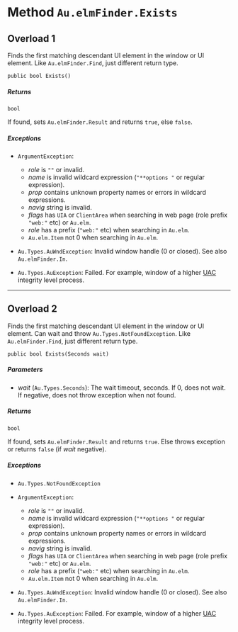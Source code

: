 # Method `Au.elmFinder.Exists`

## Overload 1

Finds the first matching descendant UI element in the window or UI element. Like `Au.elmFinder.Find`, just different return type.

```
public bool Exists()
```

##### Returns

`bool`

If found, sets `Au.elmFinder.Result` and returns `true`, else `false`.

##### Exceptions

- `ArgumentException`:

    - *role* is `""` or invalid.
    - *name* is invalid wildcard expression (`"**options "` or regular expression).
    - *prop* contains unknown property names or errors in wildcard expressions.
    - *navig* string is invalid.
    - *flags* has `UIA` or `ClientArea` when searching in web page (role prefix `"web:"` etc) or `Au.elm`.
    - *role* has a prefix (`"web:"` etc) when searching in `Au.elm`.
    - `Au.elm.Item` not 0 when searching in `Au.elm`.
- `Au.Types.AuWndException`:
    Invalid window handle (0 or closed). See also `Au.elmFinder.In`.
- `Au.Types.AuException`:
    Failed. For example, window of a higher [UAC](../articles/UAC.html) integrity level process.

* * *

## Overload 2

Finds the first matching descendant UI element in the window or UI element. Can wait and throw `Au.Types.NotFoundException`. Like `Au.elmFinder.Find`, just different return type.

```
public bool Exists(Seconds wait)
```

##### Parameters

- *wait*  (`Au.Types.Seconds`):
    The wait timeout, seconds. If 0, does not wait. If negative, does not throw exception when not found.

##### Returns

`bool`

If found, sets `Au.elmFinder.Result` and returns `true`. Else throws exception or returns `false` (if *wait* negative).

##### Exceptions

- `Au.Types.NotFoundException`
- `ArgumentException`:

    - *role* is `""` or invalid.
    - *name* is invalid wildcard expression (`"**options "` or regular expression).
    - *prop* contains unknown property names or errors in wildcard expressions.
    - *navig* string is invalid.
    - *flags* has `UIA` or `ClientArea` when searching in web page (role prefix `"web:"` etc) or `Au.elm`.
    - *role* has a prefix (`"web:"` etc) when searching in `Au.elm`.
    - `Au.elm.Item` not 0 when searching in `Au.elm`.
- `Au.Types.AuWndException`:
    Invalid window handle (0 or closed). See also `Au.elmFinder.In`.
- `Au.Types.AuException`:
    Failed. For example, window of a higher [UAC](../articles/UAC.html) integrity level process.